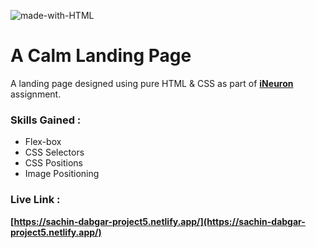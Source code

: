 ![made-with-HTML](https://img.shields.io/badge/Made%20with-HTML%20&%20CSS-blue?style=for-the-badge)

# A Calm Landing Page

A landing page designed using pure HTML & CSS as part of **[iNeuron](https://ineuron.ai/ "iNeuron")** assignment.

### Skills Gained :

-   Flex-box
-   CSS Selectors
-   CSS Positions
-   Image Positioning

### Live Link :

**[https://sachin-dabgar-project5.netlify.app/](https://sachin-dabgar-project5.netlify.app/)**
